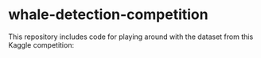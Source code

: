 # whale-detection-competition
This repository includes code for playing around with the dataset from this Kaggle competition:
